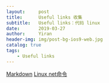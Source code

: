 ```yaml
---
layout:     post
title:      Useful links 收集
subtitle:   Useful links：代码 linux
date:       2019-03-27
author:     Yiran
header-img: img/post-bg-ios9-web.jpg
catalog: true
tags:
    - Useful links
---
```

[Markdown](https://www.jianshu.com/p/191d1e21f7ed)
[Linux net命令](https://linux.cn/article-5461-1.html)

